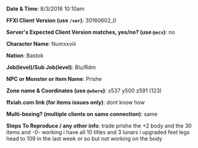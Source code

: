 <!-- 
Issues will be closed without being looked into if 
the following information is missing (unless its not applicable)!!!
-->

**Date & Time**: 8/3/2016 10:10am


**FFXI Client Version (use `/ver`)**: 30160602_0


**Server's Expected Client Version matches, yes/no? (use `@ecv`)**: no


**Character Name**: Numxxviii


**Nation**: Bastok


**Job(level)/Sub Job(level)**: Blu/Rdm 


**NPC or Monster or item Name**: Prishe


**Zone name & Coordinates (use `@where`)**:  x537 y500 z591 (123) 


**ffxiah.com link (for items issues only)**: dont know how


**Multi-boxing? (multiple clients on same connection)**: same


**Steps To Reproduce / any other info**: trade prishe the +2 body and the 30 items and -0-
working i have all 10 titles and 3 lunars i upgraded feet legs head to 109
in the last week or so but not working on the body 

